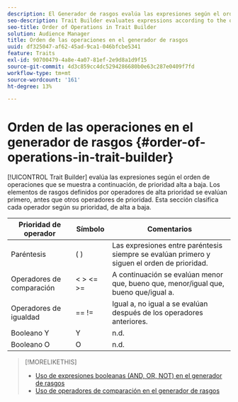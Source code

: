 ```yaml
---
description: El Generador de rasgos evalúa las expresiones según el orden de operaciones que se indica a continuación, de alta a baja prioridad. Los elementos de rasgos definidos por operadores de alta prioridad se evalúan primero, antes que otros operadores de prioridad. Esta sección clasifica cada operador según su prioridad, de alta a baja.
seo-description: Trait Builder evaluates expressions according to the order-of-operations listed below, from high to low precedence. Trait elements defined by high-precedence operators are evaluated first, before other precedence operators. This section ranks each operator according to precedence, from high to low.
seo-title: Order of Operations in Trait Builder
solution: Audience Manager
title: Orden de las operaciones en el generador de rasgos
uuid: df325047-af62-45ad-9ca1-046bfcbe5341
feature: Traits
exl-id: 90700479-4a8e-4a07-81ef-2e9d8a1d9f15
source-git-commit: 4d3c859cc4dc5294286680b0e63c287e0409f7fd
workflow-type: tm+mt
source-wordcount: '161'
ht-degree: 13%

---
```


# Orden de las operaciones en el generador de rasgos {#order-of-operations-in-trait-builder}

[!UICONTROL Trait Builder] evalúa las expresiones según el orden de operaciones que se muestra a continuación, de prioridad alta a baja. Los elementos de rasgos definidos por operadores de alta prioridad se evalúan primero, antes que otros operadores de prioridad. Esta sección clasifica cada operador según su prioridad, de alta a baja.

<!-- c_tb_operator_precedence.xml -->

<table id="table_F0FA45B652C7464B90D35526817110FF"> 
 <thead> 
  <tr> 
   <th colname="col1" class="entry"> Prioridad de operador </th> 
   <th colname="col2" class="entry"> Símbolo </th> 
   <th colname="col3" class="entry"> Comentarios </th> 
  </tr> 
 </thead>
 <tbody> 
  <tr> 
   <td colname="col1"> Paréntesis </td> 
   <td colname="col2"> ( ) </td> 
   <td colname="col3"> Las expresiones entre paréntesis siempre se evalúan primero y siguen el orden de prioridad. </td> 
  </tr> 
  <tr> 
   <td colname="col1"> Operadores de comparación </td> 
   <td colname="col2"> &lt; &gt; &lt;= &gt;= </td> 
   <td colname="col3"> A continuación se evalúan menor que, bueno que, menor/igual que, bueno que/igual a. </td> 
  </tr> 
  <tr> 
   <td colname="col1"> Operadores de igualdad </td> 
   <td colname="col2"> == != </td> 
   <td colname="col3"> Igual a, no igual a se evalúan después de los operadores anteriores. </td> 
  </tr> 
  <tr> 
   <td colname="col1">Booleano <span class="wintitle"> Y</span> </td> 
   <td colname="col2"><span class="wintitle"> Y</span> </td> 
   <td colname="col3" morerows="1"> n.d. </td> 
  </tr> 
  <tr> 
   <td colname="col1">Booleano <span class="wintitle"> O</span> </td> 
   <td colname="col2"><span class="wintitle"> O</span> </td> 
   <td colname="col3" morerows="1"> n.d. </td> 
  </tr> 
 </tbody>
</table>

>[!MORELIKETHIS]
>
>* [Uso de expresiones booleanas (AND, OR, NOT) en el generador de rasgos](../../reference/boolean-expressions-tsb.md)
>* [Uso de operadores de comparación en el generador de rasgos](../../features/traits/trait-comparison-operators.md)

